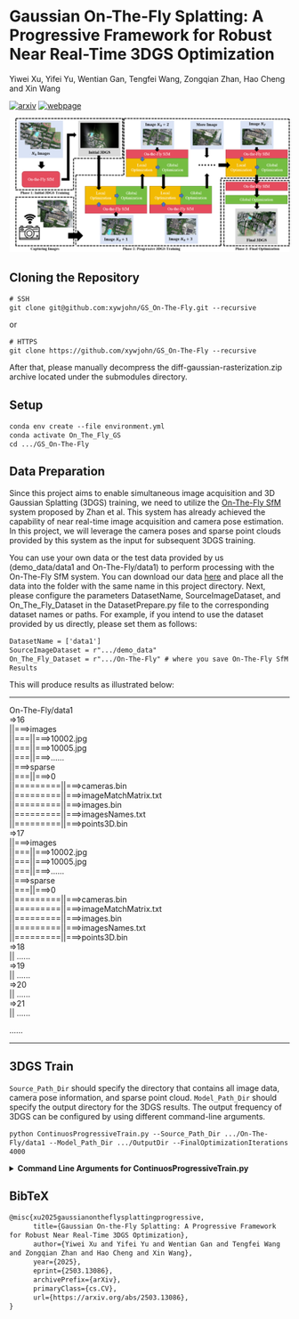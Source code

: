 # Gaussian On-The-Fly Splatting: A Progressive Framework for Robust Near Real-Time 3DGS Optimization
Yiwei Xu, Yifei Yu, Wentian Gan, Tengfei Wang, Zongqian Zhan, Hao Cheng and Xin Wang

[![arxiv](https://img.shields.io/badge/arxiv-2406.15643-red)](https://arxiv.org/abs/2503.13086)
[![webpage](https://img.shields.io/badge/webpage-green)](https://xywjohn.github.io/GS_On-the-Fly.github.io/)

![image](2.png)

## Cloning the Repository

```shell
# SSH
git clone git@github.com:xywjohn/GS_On-The-Fly.git --recursive
```
or
```shell
# HTTPS
git clone https://github.com/xywjohn/GS_On-The-Fly --recursive
```

After that, please manually decompress the diff-gaussian-rasterization.zip archive located under the submodules directory.

## Setup

```shell
conda env create --file environment.yml
conda activate On_The_Fly_GS
cd .../GS_On-The-Fly
```

## Data Preparation
Since this project aims to enable simultaneous image acquisition and 3D Gaussian Splatting (3DGS) training, we need to utilize the [On-The-Fly SfM](https://github.com/RayShark0605/On_the_fly_SfM) system proposed by Zhan et al. This system has already achieved the capability of near real-time image acquisition and camera pose estimation. In this project, we will leverage the camera poses and sparse point clouds provided by this system as the input for subsequent 3DGS training.

You can use your own data or the test data provided by us (demo_data/data1 and On-The-Fly/data1) to perform processing with the On-The-Fly SfM system. You can download our data [here](https://drive.google.com/drive/folders/1X3KiQR_bva6nUXQEznZqgHbkam91kCVB?usp=drive_link) and place all the data into the folder with the same name in this project directory. Next, please configure the parameters DatasetName, SourceImageDataset, and On_The_Fly_Dataset in the DatasetPrepare.py file to the corresponding dataset names or paths. For example, if you intend to use the dataset provided by us directly, please set them as follows:

```shell
DatasetName = ['data1']
SourceImageDataset = r".../demo_data"
On_The_Fly_Dataset = r".../On-The-Fly" # where you save On-The-Fly SfM Results
```

This will produce results as illustrated below:

*****************************************

On-The-Fly/data1  
=>16  
||===>images  
||===||===>10002.jpg  
||===||===>10005.jpg  
||===||===>......  
||===>sparse  
||===||===>0  
||=========||===>cameras.bin  
||=========||===>imageMatchMatrix.txt  
||=========||===>images.bin  
||=========||===>imagesNames.txt  
||=========||===>points3D.bin  
=>17  
||===>images  
||===||===>10002.jpg  
||===||===>10005.jpg  
||===||===>......  
||===>sparse  
||===||===>0   
||=========||===>cameras.bin  
||=========||===>imageMatchMatrix.txt  
||=========||===>images.bin  
||=========||===>imagesNames.txt  
||=========||===>points3D.bin  
=>18  
||  ......  
=>19  
||  ......  
=>20  
||  ......  
=>21  
||  ......  

......

*****************************************

## 3DGS Train

```Source_Path_Dir``` should specify the directory that contains all image data, camera pose information, and sparse point cloud. ```Model_Path_Dir``` should specify the output directory for the 3DGS results. The output frequency of 3DGS can be configured by using different command-line arguments.

```shell
python ContinuosProgressiveTrain.py --Source_Path_Dir .../On-The-Fly/data1 --Model_Path_Dir .../OutputDir --FinalOptimizationIterations 4000
```

<details>
<summary><span style="font-weight: bold;">Command Line Arguments for ContinuosProgressiveTrain.py</span></summary>

  #### --Source_Path_Dir
  Path to the source directory containing all image data, camera pose information, and sparse point cloud.
  #### --Model_Path_Dir 
  Path where the trained model should be stored.
  #### --IterationFirstScene
  Training iterations for initial training phase.
  #### --IterationPerMergeScene
  Training iterations for progressive training phase. This parameter is used to control the number of 3DGS training iterations to be performed each time a new image is acquired.
  #### --MergeScene_Densification_Interval
  This parameter is used to control how often Gaussian densification is performed during the progressive training phase, based on the number of 3DGS training iterations.
  #### --FinalOptimizationIterations
  Training iterations for final refinement phase.
  #### --ProgressiveModelOutput
  Save gaussians before a new image is acquired.

</details>

## BibTeX
```
@misc{xu2025gaussianontheflysplattingprogressive,
      title={Gaussian On-the-Fly Splatting: A Progressive Framework for Robust Near Real-Time 3DGS Optimization}, 
      author={Yiwei Xu and Yifei Yu and Wentian Gan and Tengfei Wang and Zongqian Zhan and Hao Cheng and Xin Wang},
      year={2025},
      eprint={2503.13086},
      archivePrefix={arXiv},
      primaryClass={cs.CV},
      url={https://arxiv.org/abs/2503.13086}, 
}
```